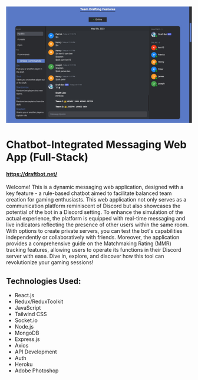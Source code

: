 ![Chatbot-Integrated Messaging Web App Image](https://raw.githubusercontent.com/spaceorb/kswlee.com/main/build/static/media/project3a.52bf184ddb14e1fea5fe.jpeg)

# Chatbot-Integrated Messaging Web App (Full-Stack)

#### https://draftbot.net/

Welcome! This is a dynamic messaging web application, designed with a key feature - a rule-based chatbot aimed to facilitate balanced team creation for gaming enthusiasts. This web application not only serves as a communication platform reminiscent of Discord but also showcases the potential of the bot in a Discord setting. To enhance the simulation of the actual experience, the platform is equipped with real-time messaging and live indicators reflecting the presence of other users within the same room. With options to create private servers, you can test the bot's capabilities independently or collaboratively with friends. Moreover, the application provides a comprehensive guide on the Matchmaking Rating (MMR) tracking features, allowing users to operate its functions in their Discord server with ease. Dive in, explore, and discover how this tool can revolutionize your gaming sessions!

## Technologies Used:

- React.js
- Redux/ReduxToolkit
- JavaScript
- Tailwind CSS
- Socket.io
- Node.js
- MongoDB
- Express.js
- Axios
- API Development
- Auth
- Heroku
- Adobe Photoshop
